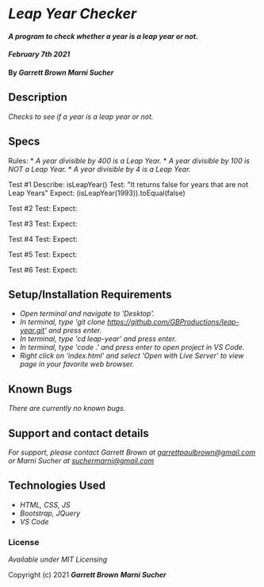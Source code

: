 # _Leap Year Checker_

#### _A program to check whether a year is a leap year or not._
#### _February 7th 2021_

#### By _**Garrett Brown** **Marni Sucher**_

## Description

_Checks to see if a year is a leap year or not._

## Specs

Rules:
    * _A year divisible by 400 is a Leap Year._
    * _A year divisible by 100 is NOT a Leap Year._
    * _A year divisible by 4 is a Leap Year._

Test #1
Describe: isLeapYear()
Test: "It returns false for years that are not Leap Years"
Expect: (isLeapYear(1993)).toEqual(false)

Test #2
Test:
Expect:

Test #3
Test:
Expect:

Test #4
Test:
Expect:

Test #5
Test:
Expect:

Test #6
Test:
Expect:



## Setup/Installation Requirements


* _Open terminal and navigate to 'Desktop'._
* _In terminal, type 'git clone https://github.com/GBProductions/leap-year.git' and press enter._
* _In terminal, type 'cd leap-year' and press enter._
* _In terminal, type 'code .' and press enter to open project in VS Code._
* _Right click on 'index.html' and select 'Open with Live Server' to view page in your favorite web browser._


## Known Bugs

_There are currently no known bugs._

## Support and contact details

_For support, please contact Garrett Brown at <garrettpaulbrown@gmail.com> or Marni Sucher at <suchermarni@gmail.com>_

## Technologies Used

* _HTML, CSS, JS_
* _Bootstrap, JQuery_
* _VS Code_

### License

*Available under MIT Licensing*

Copyright (c) 2021 **_Garrett Brown_** **_Marni Sucher_**